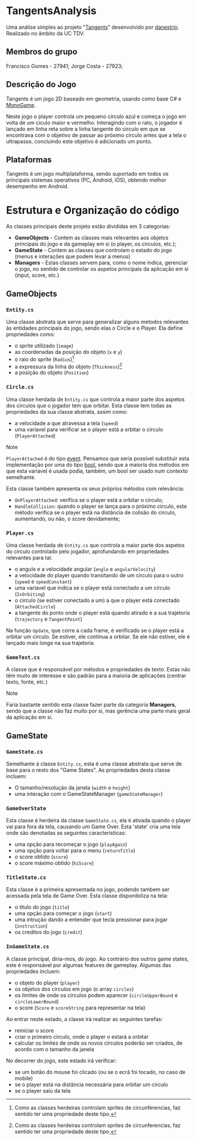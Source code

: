 # TangentsAnalysis

Uma análise simples ao projeto "[Tangents](https://github.com/danestrin/Tangents/)" desenvolvido por [danestrin](https://github.com/danestrin/).
Realizado no âmbito da UC TDV.

## Membros do grupo

Francisco Gomes - 27941;
Jorge Costa - 27923;

## Descrição do Jogo

Tangents é um jogo 2D baseado em geometria, usando como base C# e [MonoGame](https://monogame.net). 

Neste jogo o player controla um pequeno circulo azul e começa o jogo em volta de um ciculo maior e vermelho. Interagindo com o rato, o jogador é lançado em linha reta sobre a linha tangente do circulo em que se encontrava com o objetivo de passar ao próximo circulo antes que a tela o ultrapasse, concluindo este objetivo é adicionado um ponto.

## Plataformas

Tangents é um jogo multiplataforma, sendo suportado em todos os principais sistemas operativos (PC, Android, iOS), obtendo melhor desempenho em Android.

# Estrutura e Organização do código

As classes principais deste projeto estão divididas em 3 categorias:
 - **GameObjects** - Contem as classes mais relevantes aos objetos principais do jogo e da gameplay em si (o player, os circulos, etc.);
 - **GameState** - Contem as classes que controlam o estado do jogo (menus e interações que podem levar a menus)
 - **Managers** - Estas classes servem para, como o nome indica, gerenciar o jogo, no sentido de controlar os aspetos principais da aplicação em si (input, score, etc.)

 ## GameObjects
  ### `Entity.cs`
  Uma classe abstrata que serve para generalizar alguns metodos relevantes às entidades principais do jogo, sendo elas o Circle e o Player. Ela define propriedades como:
   - o sprite utilizado (`image`)
   - as coordenadas da posição do objeto (`x` e `y`)
   - o raio do sprite (`Radius`)[^1]
   - a expressura da linha do objeto (`Thickness`)[^1]
   - a posição do objeto (`Position`)

 [^1]: Como as classes herdeiras controlam sprites de circunferencias, faz sentido ter uma propriedade deste tipo.

  ### `Circle.cs`
  Uma classe herdada de `Entity.cs` que controla a maior parte dos aspetos dos circulos que o jogador tem que orbitar. Esta classe tem todas as propriedades da sua classe abstrata, assim como:
   - a velocidade a que atravessa a tela (`speed`)
   - uma variavel para verificar se o player está a orbitar o circulo (`PlayerAttached`)

> [!NOTE]
> `PlayerAttached` é do tipo [event](https://learn.microsoft.com/en-us/dotnet/csharp/programming-guide/events/). Pensamos que seria possível substituir esta implementação por uma do tipo [bool](https://learn.microsoft.com/en-us/dotnet/csharp/language-reference/builtin-types/bool), sendo que a maioria dos métodos em que esta variavel é usada podia, também, um bool ser usado num contexto semelhante.

  Esta classe também apresenta os seus próprios métodos com relevância:
   - `OnPlayerAttached`: verifica se o player está a orbitar o circulo;
   - `HandleCollision`: quando o player se lança para o próximo circulo, este método verifica se o player está na distância de colisão do circulo, aumentando, ou não, o score devidamente;

  ### `Player.cs`
  Uma classe herdada de `Entity.cs` que controla a maior parte dos aspetos do circulo controlado pelo jogador, aprofundando em propriedades relevantes para tal.
   - o angulo e a velocidade angular (`angle` e `angularVelocity`)
   - a velocidade do player quando transitando de um circulo para o outro (`speed` e `speedConstant`)
   - uma variavel que indica se o player está conectado a um circulo (`IsOrbiting`)
   - o circulo (se estiver conectado a um) a que o player está conectado (`AttachedCircle`)
   - a tangente do ponto onde o player está quando atirado e a sua trajetoria (`trajectory` e `TangentPoint`)

  Na função `Update`, que corre a cada frame, é verificado se o player está a orbitar um circulo. Se estiver, ele continua a orbitar. Se ele não estiver, ele é lançado mais longe na sua trajetoria.

  ### `GameText.cs`
  A classe que é responsável por métodos e propriedades de texto. Estas não têm muito de interesse e são padrão para a maioria de aplicações (centrar texto, fonte, etc.)

  > [!NOTE]
  > Faria bastante sentido esta classe fazer parte da categoria **Managers**, sendo que a classe não faz muito por si, mas gerência uma parte mais geral da aplicação em si.

 ## GameState
  ### `GameState.cs`
  Semelhante à classe `Entity.cs`, esta é uma classe abstrata que serve de base para o resto dos "Game States". As propriedades desta classe incluem:
   - O tamanho/resolução da janela (`width` e `height`)
   - uma interação com o GameStateManager (`gameStateManager`)

  ### `GameOverState`
  Esta classe é herdeira da classe `GameState.cs`, ela é ativada quando o player vai para fora da tela, causando um Game Over. Esta 'state' cria uma tela onde são denotadas as seguintes características:
   - uma opção para recomeçar o jogo (`playAgain`)
   - uma opção para voltar para o menu (`returnTitle`)
   - o score obtido (`score`)
   - o score máximo obtido (`hiScore`)

  ### `TitleState.cs`
  Esta classe é a primeira apresentada no jogo, podendo tambem ser acessada pela tela de Game Over. Esta classe disponibiliza na tela:
   - o titulo do jogo (`title`)
   - uma opção para começar o jogo (`start`)
   - uma intrução dando a entender que tecla pressionar para jogar (`instruction`)
   - os creditos do jogo (`credit`)
  
  ### `InGameState.cs`
  A classe principal, diria-mos, do jogo. Ao contrário dos outros game states, este é responsável por algumas features de gameplay. Algumas das propriedades incluem:
   - o objeto do player (`player`)
   - os objetos dos circulos em jogo (o array `circles`)
   - os limites de onde os circulos podem aparecer (`circleUpperBound` e `circleLowerBound`)
   - o score (`Score` e `scoreString` para representar na tela)

  Ao entrar neste estado, a classe irá realizar as seguintes tarefas:
   - reiniciar o score
   - criar o primeiro circulo, onde o player o estará a orbitar
   - calcular os limites de onde os novos circulos poderão ser criados, de acordo com o tamanho da janela
  
  No decorrer do jogo, este estado irá verificar:
   - se um botão do mouse foi clicado (ou se o ecrã foi tocado, no caso de mobile)
   - se o player está na distância necessária para orbitar um circulo
   - se o player saiu da tela
